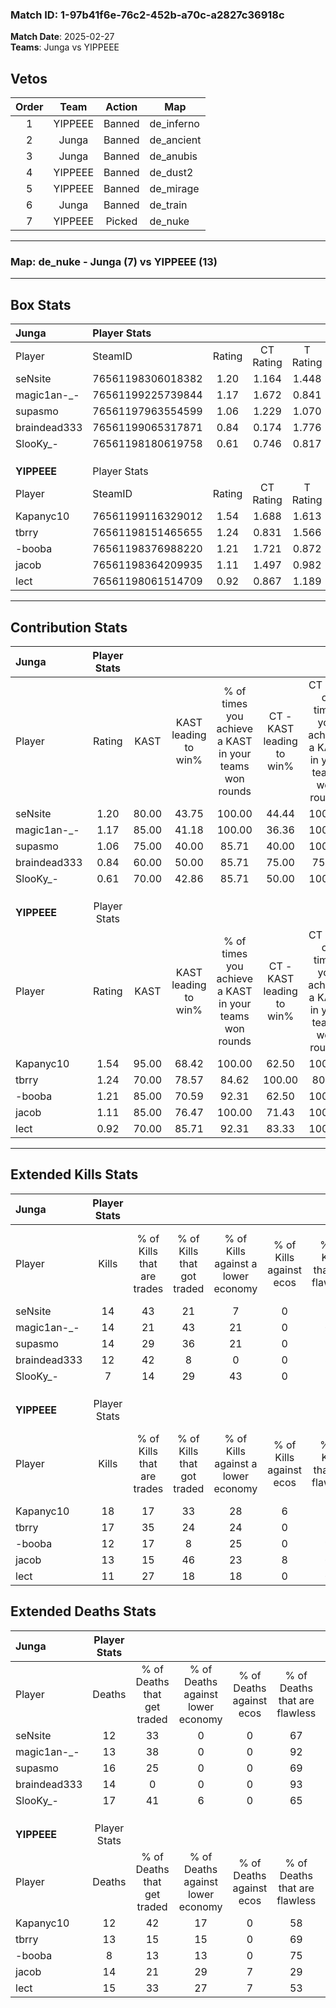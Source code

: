 ### Match ID: 1-97b41f6e-76c2-452b-a70c-a2827c36918c  
**Match Date**: 2025-02-27  
**Teams**: Junga vs YIPPEEE  

## Vetos  

| Order | Team | Action | Map |
| :---: | :--: | :----: | --- |
| 1 | YIPPEEE | Banned | de_inferno |
| 2 | Junga | Banned | de_ancient |
| 3 | Junga | Banned | de_anubis |
| 4 | YIPPEEE | Banned | de_dust2 |
| 5 | YIPPEEE | Banned | de_mirage |
| 6 | Junga | Banned | de_train |
| 7 | YIPPEEE | Picked | de_nuke |

---  

### **Map**: de_nuke - Junga (7) vs YIPPEEE (13)  
---  

## Box Stats  

| **Junga**    | Player Stats      |        |           |          |       |      |       |         |        |      |     |
| :- | :- | :-: | :-: | :-: | :-: | :-: | :-: | :-: | :-: | :-: | :-: |
| Player       | SteamID           | Rating | CT Rating | T Rating | KAST  | ADR  | Kills | Assists | Deaths | K/D  | HS% |
| seNsite      | 76561198306018382 |  1.20  |   1.164   |  1.448   | 80.00 | 79.9 |  14   |    2    |   12   | 1.17 | 14  |
| magic1an-_-  | 76561199225739844 |  1.17  |   1.672   |  0.841   | 85.00 | 68.4 |  14   |    2    |   13   | 1.08 | 50  |
| supasmo      | 76561197963554599 |  1.06  |   1.229   |  1.070   | 75.00 | 80.0 |  14   |    3    |   16   | 0.88 | 50  |
| braindead333 | 76561199065317871 |  0.84  |   0.174   |  1.776   | 60.00 | 56.3 |  12   |    3    |   14   | 0.86 | 58  |
| SlooKy_-     | 76561198180619758 |  0.61  |   0.746   |  0.817   | 70.00 | 50.7 |   7   |    6    |   17   | 0.41 | 42  |
|              |                   |        |           |          |       |      |       |         |        |      |     |
|              |                   |        |           |          |       |      |       |         |        |      |     |
|              |                   |        |           |          |       |      |       |         |        |      |     |
| **YIPPEEE**  | Player Stats      |        |           |          |       |      |       |         |        |      |     |
| Player       | SteamID           | Rating | CT Rating | T Rating | KAST  | ADR  | Kills | Assists | Deaths | K/D  | HS% |
| Kapanyc10    | 76561199116329012 |  1.54  |   1.688   |  1.613   | 95.00 | 94.7 |  18   |    4    |   12   | 1.50 | 66  |
| tbrry        | 76561198151465655 |  1.24  |   0.831   |  1.566   | 70.00 | 85.6 |  17   |    2    |   13   | 1.31 | 58  |
| -booba       | 76561198376988220 |  1.21  |   1.721   |  0.872   | 85.00 | 60.6 |  12   |    6    |   8    | 1.50 | 33  |
| jacob        | 76561198364209935 |  1.11  |   1.497   |  0.982   | 85.00 | 67.4 |  13   |    4    |   14   | 0.93 | 53  |
| lect         | 76561198061514709 |  0.92  |   0.867   |  1.189   | 70.00 | 70.6 |  11   |   10    |   15   | 0.73 | 63  |
---  

## Contribution Stats  

| **Junga**    | Player Stats |       |                      |                                                        |                           |                                                             |                          |                                                            |
| :- | :-: | :-: | :-: | :-: | :-: | :-: | :-: | :-: |
| Player       |    Rating    | KAST  | KAST leading to win% | % of times you achieve a KAST in your teams won rounds | CT - KAST leading to win% | CT - % of times you achieve a KAST in your teams won rounds | T - KAST leading to win% | T - % of times you achieve a KAST in your teams won rounds |
| seNsite      |     1.20     | 80.00 |        43.75         |                         100.00                         |           44.44           |                           100.00                            |          42.86           |                           100.00                           |
| magic1an-_-  |     1.17     | 85.00 |        41.18         |                         100.00                         |           36.36           |                           100.00                            |          50.00           |                           100.00                           |
| supasmo      |     1.06     | 75.00 |        40.00         |                         85.71                          |           40.00           |                           100.00                            |          40.00           |                           66.67                            |
| braindead333 |     0.84     | 60.00 |        50.00         |                         85.71                          |           75.00           |                            75.00                            |          37.50           |                           100.00                           |
| SlooKy_-     |     0.61     | 70.00 |        42.86         |                         85.71                          |           50.00           |                           100.00                            |          33.33           |                           66.67                            |
|              |              |       |                      |                                                        |                           |                                                             |                          |                                                            |
|              |              |       |                      |                                                        |                           |                                                             |                          |                                                            |
|              |              |       |                      |                                                        |                           |                                                             |                          |                                                            |
| **YIPPEEE**  | Player Stats |       |                      |                                                        |                           |                                                             |                          |                                                            |
| Player       |    Rating    | KAST  | KAST leading to win% | % of times you achieve a KAST in your teams won rounds | CT - KAST leading to win% | CT - % of times you achieve a KAST in your teams won rounds | T - KAST leading to win% | T - % of times you achieve a KAST in your teams won rounds |
| Kapanyc10    |     1.54     | 95.00 |        68.42         |                         100.00                         |           62.50           |                           100.00                            |          72.73           |                           100.00                           |
| tbrry        |     1.24     | 70.00 |        78.57         |                         84.62                          |          100.00           |                            80.00                            |          70.00           |                           87.50                            |
| -booba       |     1.21     | 85.00 |        70.59         |                         92.31                          |           62.50           |                           100.00                            |          77.78           |                           87.50                            |
| jacob        |     1.11     | 85.00 |        76.47         |                         100.00                         |           71.43           |                           100.00                            |          80.00           |                           100.00                           |
| lect         |     0.92     | 70.00 |        85.71         |                         92.31                          |           83.33           |                           100.00                            |          87.50           |                           87.50                            |
---  

## Extended Kills Stats  

| **Junga**    | Player Stats |                            |                            |                                    |                         |                              |                                 |                                       |                    |           |
| :- | :-: | :-: | :-: | :-: | :-: | :-: | :-: | :-: | :-: | :-: |
| Player       |    Kills     | % of Kills that are trades | % of Kills that got traded | % of Kills against a lower economy | % of Kills against ecos | % of Kills that are flawless | % of Kills that are close duels | % of Kills that are assisted by flash | Pistol Round Kills | AWP Kills |
| seNsite      |      14      |             43             |             21             |                 7                  |            0            |              71              |                0                |                   0                   |         10         |     3     |
| magic1an-_-  |      14      |             21             |             43             |                 21                 |            0            |              64              |                7                |                   0                   |         0          |     1     |
| supasmo      |      14      |             29             |             36             |                 21                 |            0            |              50              |                0                |                   0                   |         0          |     0     |
| braindead333 |      12      |             42             |             8              |                 0                  |            0            |              33              |                8                |                   0                   |         0          |     2     |
| SlooKy_-     |      7       |             14             |             29             |                 43                 |            0            |              29              |                0                |                   0                   |         0          |     0     |
|              |              |                            |                            |                                    |                         |                              |                                 |                                       |                    |           |
|              |              |                            |                            |                                    |                         |                              |                                 |                                       |                    |           |
|              |              |                            |                            |                                    |                         |                              |                                 |                                       |                    |           |
| **YIPPEEE**  | Player Stats |                            |                            |                                    |                         |                              |                                 |                                       |                    |           |
| Player       |    Kills     | % of Kills that are trades | % of Kills that got traded | % of Kills against a lower economy | % of Kills against ecos | % of Kills that are flawless | % of Kills that are close duels | % of Kills that are assisted by flash | Pistol Round Kills | AWP Kills |
| Kapanyc10    |      18      |             17             |             33             |                 28                 |            6            |              72              |                6                |                   6                   |         0          |     3     |
| tbrry        |      17      |             35             |             24             |                 24                 |            0            |              59              |                6                |                   6                   |         0          |     0     |
| -booba       |      12      |             17             |             8              |                 25                 |            0            |              92              |                0                |                   0                   |         5          |     1     |
| jacob        |      13      |             15             |             46             |                 23                 |            8            |              62              |                8                |                   8                   |         0          |     5     |
| lect         |      11      |             27             |             18             |                 18                 |            0            |              64              |               18                |                   0                   |         0          |     1     |
## Extended Deaths Stats  

| **Junga**    | Player Stats |                             |                                   |                          |                               |                            |                           |               |
| :- | :-: | :-: | :-: | :-: | :-: | :-: | :-: | :-: |
| Player       |    Deaths    | % of Deaths that get traded | % of Deaths against lower economy | % of Deaths against ecos | % of Deaths that are flawless | % of Deaths that are close | % of Deaths while blinded | Deaths to AWP |
| seNsite      |      12      |             33              |                 0                 |            0             |              67               |             8              |             0             |       1       |
| magic1an-_-  |      13      |             38              |                 0                 |            0             |              92               |             8              |            15             |       1       |
| supasmo      |      16      |             25              |                 0                 |            0             |              69               |             6              |             0             |       1       |
| braindead333 |      14      |              0              |                 0                 |            0             |              93               |             7              |             0             |       1       |
| SlooKy_-     |      17      |             41              |                 6                 |            0             |              65               |             6              |             6             |       1       |
|              |              |                             |                                   |                          |                               |                            |                           |               |
|              |              |                             |                                   |                          |                               |                            |                           |               |
|              |              |                             |                                   |                          |                               |                            |                           |               |
| **YIPPEEE**  | Player Stats |                             |                                   |                          |                               |                            |                           |               |
| Player       |    Deaths    | % of Deaths that get traded | % of Deaths against lower economy | % of Deaths against ecos | % of Deaths that are flawless | % of Deaths that are close | % of Deaths while blinded | Deaths to AWP |
| Kapanyc10    |      12      |             42              |                17                 |            0             |              58               |             0              |             0             |       2       |
| tbrry        |      13      |             15              |                15                 |            0             |              69               |             8              |             0             |       3       |
| -booba       |      8       |             13              |                13                 |            0             |              75               |             0              |             0             |       1       |
| jacob        |      14      |             21              |                29                 |            7             |              29               |             0              |             0             |       2       |
| lect         |      15      |             33              |                27                 |            7             |              53               |             7              |             0             |       2       |
